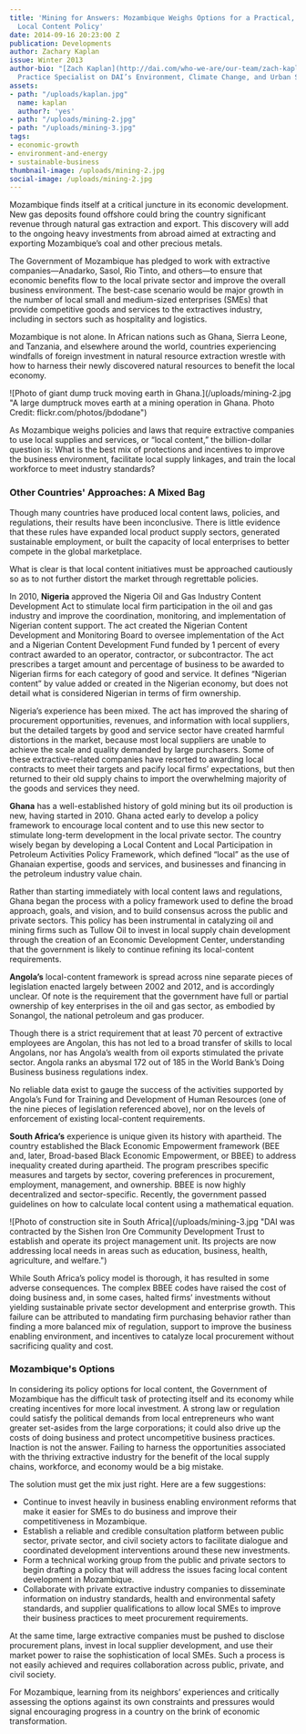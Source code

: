 ```yaml
---
title: 'Mining for Answers: Mozambique Weighs Options for a Practical, Profitable
  Local Content Policy'
date: 2014-09-16 20:23:00 Z
publication: Developments
author: Zachary Kaplan
issue: Winter 2013
author-bio: "[Zach Kaplan](http://dai.com/who-we-are/our-team/zach-kaplan) is a Global
  Practice Specialist on DAI’s Environment, Climate Change, and Urban Services team."
assets:
- path: "/uploads/kaplan.jpg"
  name: kaplan
  author?: 'yes'
- path: "/uploads/mining-2.jpg"
- path: "/uploads/mining-3.jpg"
tags:
- economic-growth
- environment-and-energy
- sustainable-business
thumbnail-image: /uploads/mining-2.jpg
social-image: /uploads/mining-2.jpg
---
```


<p>Mozambique finds itself at a critical juncture in its economic development. New gas deposits found offshore could bring the country significant revenue through natural gas extraction and export. This discovery will add to the ongoing heavy investments from abroad aimed at extracting and exporting Mozambique’s coal and other precious metals.</p>



<p>The Government of Mozambique has pledged to work with extractive companies—Anadarko, Sasol, Rio Tinto, and others—to ensure that economic benefits flow to the local private sector and improve the overall business environment. The best-case scenario would be major growth in the number of local small and medium-sized enterprises (SMEs) that provide competitive goods and services to the extractives industry, including in sectors such as hospitality and logistics.</p>
<p>Mozambique is not alone. In African nations such as Ghana, Sierra Leone, and Tanzania, and elsewhere around the world, countries experiencing windfalls of foreign investment in natural resource extraction wrestle with how to harness their newly discovered natural resources to benefit the local economy.</p>
![Photo of giant dump truck moving earth in Ghana.](/uploads/mining-2.jpg "A large dumptruck moves earth at a mining operation in Ghana. Photo Credit: flickr.com/photos/jbdodane") 
<p>As Mozambique weighs policies and laws that require extractive companies to use local supplies and services, or “local content,” the billion-dollar question is: What is the best mix of protections and incentives to improve the business environment, facilitate local supply linkages, and train the local workforce to meet industry standards?</p>
<h3>Other Countries' Approaches: A Mixed Bag</h3>
<p>Though many countries have produced local content laws, policies, and regulations, their results have been inconclusive. There is little evidence that these rules have expanded local product supply sectors, generated sustainable employment, or built the capacity of local enterprises to better compete in the global marketplace.</p>
<p>What is clear is that local content initiatives must be approached cautiously so as to not further distort the market through regrettable policies.</p>
<p>In 2010, <strong>Nigeria</strong> approved the Nigeria Oil and Gas Industry Content Development Act to stimulate local firm participation in the oil and gas industry and improve the coordination, monitoring, and implementation of Nigerian content support. The act created the Nigerian Content Development and Monitoring Board to oversee implementation of the Act and a Nigerian Content Development Fund funded by 1 percent of every contract awarded to an operator, contractor, or subcontractor. The act prescribes a target amount and percentage of business to be awarded to Nigerian firms for each category of good and service. It defines “Nigerian content” by value added or created in the Nigerian economy, but does not detail what is considered Nigerian in terms of firm ownership.</p>
<p>Nigeria’s experience has been mixed. The act has improved the sharing of procurement opportunities, revenues, and information with local suppliers, but the detailed targets by good and service sector have created harmful distortions in the market, because most local suppliers are unable to achieve the scale and quality demanded by large purchasers. Some of these extractive-related companies have resorted to awarding local contracts to meet their targets and pacify local firms’ expectations, but then returned to their old supply chains to import the overwhelming majority of the goods and services they need.</p>
<p><strong>Ghana</strong> has a well-established history of gold mining but its oil production is new, having started in 2010. Ghana acted early to develop a policy framework to encourage local content and to use this new sector to stimulate long-term development in the local private sector. The country wisely began by developing a Local Content and Local Participation in Petroleum Activities Policy Framework, which defined “local” as the use of Ghanaian expertise, goods and services, and businesses and financing in the petroleum industry value chain.</p>
<p>Rather than starting immediately with local content laws and regulations, Ghana began the process with a policy framework used to define the broad approach, goals, and vision, and to build consensus across the public and private sectors. This policy has been instrumental in catalyzing oil and mining firms such as Tullow Oil to invest in local supply chain development through the creation of an Economic Development Center, understanding that the government is likely to continue refining its local-content requirements.</p>
<p><strong>Angola’s</strong> local-content framework is spread across nine separate pieces of legislation enacted largely between 2002 and 2012, and is accordingly unclear. Of note is the requirement that the government have full or partial ownership of key enterprises in the oil and gas sector, as embodied by Sonangol, the national petroleum and gas producer.</p>
<p>Though there is a strict requirement that at least 70 percent of extractive employees are Angolan, this has not led to a broad transfer of skills to local Angolans, nor has Angola’s wealth from oil exports stimulated the private sector. Angola ranks an abysmal 172 out of 185 in the World Bank’s Doing Business business regulations index.</p>
<p>No reliable data exist to gauge the success of the activities supported by Angola’s Fund for Training and Development of Human Resources (one of the nine pieces of legislation referenced above), nor on the levels of enforcement of existing local-content requirements.</p>
<p><strong>South Africa’s</strong> experience is unique given its history with apartheid. The country established the Black Economic Empowerment framework (BEE and, later, Broad-based Black Economic Empowerment, or BBEE) to address inequality created during apartheid. The program prescribes specific measures and targets by sector, covering preferences in procurement, employment, management, and ownership. BBEE is now highly decentralized and sector-specific. Recently, the government passed guidelines on how to calculate local content using a mathematical equation.
</p>
![Photo of construction site in South Africa](/uploads/mining-3.jpg "DAI was contracted by the Sishen Iron Ore Community Development Trust to establish and operate its project management unit. Its projects are now addressing local needs in areas such as education, business, health, agriculture, and welfare.") 
<p>While South Africa’s policy model is thorough, it has resulted in some adverse consequences. The complex BBEE codes have raised the cost of doing business and, in some cases, halted firms’ investments without yielding sustainable private sector development and enterprise growth. This failure can be attributed to mandating firm purchasing behavior rather than finding a more balanced mix of regulation, support to improve the business enabling environment, and incentives to catalyze local procurement without sacrificing quality and cost.</p>
<h3>Mozambique's Options</h3>
<p>In considering its policy options for local content, the Government of Mozambique has the difficult task of protecting itself and its economy while creating incentives for more local investment. A strong law or regulation could satisfy the political demands from local entrepreneurs who want greater set-asides from the large corporations; it could also drive up the costs of doing business and protect uncompetitive business practices. Inaction is not the answer. Failing to harness the opportunities associated with the thriving extractive industry for the benefit of the local supply chains, workforce, and economy would be a big mistake.</p>
<p>The solution must get the mix just right. Here are a few suggestions:</p>
<ul>
<li>Continue to invest heavily in business enabling environment reforms that make it easier for SMEs to do business and improve their competitiveness in Mozambique.</li>
<li>Establish a reliable and credible consultation platform between public sector, private sector, and civil society actors to facilitate dialogue and coordinated development interventions around these new investments.</li>
<li>Form a technical working group from the public and private sectors to begin drafting a policy that will address the issues facing local content development in Mozambique.</li>
<li>Collaborate with private extractive industry companies to disseminate information on industry standards, health and environmental safety standards, and supplier qualifications to allow local SMEs to improve their business practices to meet procurement requirements.</li>
</ul>
<p>At the same time, large extractive companies must be pushed to disclose procurement plans, invest in local supplier development, and use their market power to raise the sophistication of local SMEs. Such a process is not easily achieved and requires collaboration across public, private, and civil society.</p>
<p>For Mozambique, learning from its neighbors’ experiences and critically assessing the options against its own constraints and pressures would signal encouraging progress in a country on the brink of economic transformation.</p>
